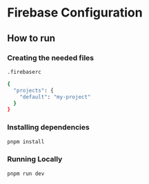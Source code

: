 # Firebase Configuration

## How to run

### Creating the needed files

`.firebaserc`

```bash
{
  "projects": {
    "default": "my-project"
  }
}

```

### Installing dependencies

```bash
pnpm install
```

### Running Locally

```bash
pnpm run dev
```
